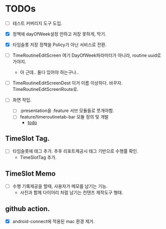 # TODOs
- [ ] 테스트 커버리지 도구 도입.
- [x] 정책에 dayOfWeek설정 안하고 저장 못하게, 막기.
- [x] 타임슬롯 저장 정책을 Policy가 아닌 서비스로 전환.
- [ ] TimeRoutineEditScreen 여기 DayOfWeek파라미터가 아니라, routine uuid로 가야지.
  - 아 근데.. 둘다 있어야 하는구나..
- [ ] TimeRoutineEditScreenDest 이거 이름 이상하다. 바꾸자. TimeRoutineEditScreenRoute로.

- [ ] 화면 작업. 
  - [ ] :presentation을 :feature 서브 모듈들로 쪼개야함.
  - [ ] feature/timeroutinetab-bar 모듈 정의 및 개발
    - [todo](feature/timeroutine-bar/todo.md)

## TimeSlot Tag.
- [ ] 타임슬롯에 태그 추가. 추후 리포트제공시 태그 기반으로 수행률 확인.
  - TimeSlotTag 추가.

## TimeSlot Memo
- [ ] 수행 기록제공을 할때, 사용자가 메모를 남기는 기능. 
  - 사진과 함께 다이어리 처럼 남기는 컨텐츠 제작도구 형태.

## github action.
- [x] android-connect에 적용된 mac 환경 제거.